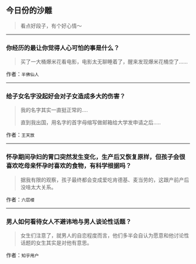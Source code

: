 ## 今日份的沙雕

> 看点好段子，有个好心情～


 
---

### 你经历的最让你觉得人心可怕的事是什么？

> 买了一大桶爆米花看电影，电影太无聊睡着了，醒来发现爆米花桶空了……


作者：`半佛仙人`

---

### 给子女名字没起好会对子女造成多大的伤害？

> 我的名字其实一直挺正常的....
> 
> 直到我出国，用名字的首字母缩写做邮箱给大学发申请之后.....


作者：`王天放`

---

### 怀孕期间孕妇的胃口突然发生变化，生产后又恢复原样，但孩子会很喜欢吃母亲怀孕时喜欢的食物，有科学根据吗？

> 据我有限的观察，孩子最终都会变成爱吃肯德基、麦当劳的，这跟产前产后没啥太大关系。


作者：`六层楼`

---

### 男人如何看待女人不避讳地与男人谈论性话题？

> 女生们注意了，就男人的自恋程度而言，他们多半会自认为愿意和他讨论性话题的女生其实是对他有意思。


作者：`知乎用户`